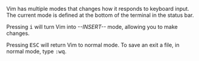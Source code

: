 Vim has multiple modes that changes how it responds to keyboard input. The current mode is defined at the bottom of the terminal in the status bar.

Pressing <kbd>i</kbd> will turn Vim into _--INSERT--_ mode, allowing you to make changes. 

Pressing <kbd>ESC</kbd> will return Vim to normal mode. To save an exit a file, in normal mode, type <kbd>:wq</kbd>.
